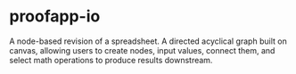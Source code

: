 # proofapp-io

A node-based revision of a spreadsheet. A directed acyclical graph built on canvas, allowing users to create nodes, input values, connect them, and select math operations to produce results downstream.

